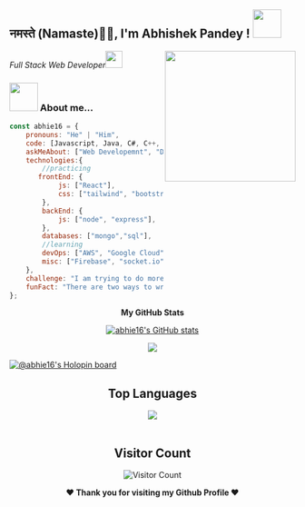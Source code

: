

<h2>नमस्ते (Namaste)🙏🏻,  I'm Abhishek Pandey !
<img src="https://media.giphy.com/media/12oufCB0MyZ1Go/giphy.gif" width="50"></h2>
<img align='right' src="https://media.giphy.com/media/M9gbBd9nbDrOTu1Mqx/giphy.gif" width="230">
<p><em>Full Stack Web Developer<img src="https://media.giphy.com/media/WUlplcMpOCEmTGBtBW/giphy.gif" width="30"> 
</em></p>

### <img src="https://media.giphy.com/media/VgCDAzcKvsR6OM0uWg/giphy.gif" width="50"> About me...  

```javascript
const abhie16 = {
    pronouns: "He" | "Him",
    code: [Javascript, Java, C#, C++, C],
    askMeAbout: ["Web Developemnt", "DSA"],
    technologies:{
        //practicing
       frontEnd: {
            js: ["React"],
            css: ["tailwind", "bootstrap"]
        },
        backEnd: {
            js: ["node", "express"],
        },
        databases: ["mongo","sql"],
        //learning
        devOps: ["AWS", "Google Cloud"],
        misc: ["Firebase", "socket.io"]
    },
    challenge: "I am trying to do more personal projects and open source contributions",
    funFact: "There are two ways to write error-free programs; only the third one works"
};
```
        
        
<div align="center">

<b>My GitHub Stats</b>

<a href="http://www.github.com/abhie16"><img src="https://github-readme-stats.vercel.app/api?username=abhie16&show_icons=true&theme=dark" alt="abhie16's GitHub stats" /></a>

<a href="http://www.github.com/amelia2802"><img src="https://github-readme-streak-stats.herokuapp.com/?user=abhie16&stroke=c9d1d9&background=0d1117&ring=22c55e&fire=22c55e&currStreakNum=c9d1d9&currStreakLabel=22c55e&sideNums=c9d1d9&sideLabels=c9d1d9&dates=c9d1d9&hide_border=false" /></a>
        
<!-- 
<a href="http://www.github.com/abhie16"><img src="https://activity-graph.herokuapp.com/graph?username=abhie16&bg_color=0d1117&color=c9d1d9&line=22c55e&point=c9d1d9&area_color=c9d1d9&area=true&hide_border=false&custom_title=GitHub%20Commits%20Graph" alt="GitHub Commits Graph" /></a> -->
        
</div>
        
[![@abhie16's Holopin board](https://holopin.me/abhie16)](https://holopin.io/@abhie16)

<div align="center">
  
  ## Top Languages
  <a href="https://github.com/abhie16">
    <img align="center" src="https://github-readme-stats.vercel.app/api/top-langs/?username=abhie16&theme=tokyonight&layout=compact">
  </a>
</div>

<br> 

<div align="center">
        
   ## Visitor Count
   ![Visitor Count](https://visitor-badge.laobi.icu/badge?page_id=abhie16/abhie16)
        
</div>

<div align="center">
  
<b>❤️ Thank you for visiting my Github Profile ❤️</b>
</div>
